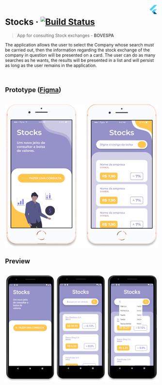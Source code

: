 <img src="..\assets\flutter-logo.png" width="30" alt="logo" align="right">

# Stocks &middot; [![Build Status](https://img.shields.io/travis/npm/npm/latest.svg?style=flat-square)](https://travis-ci.org/npm/npm)

> App for consulting Stock exchanges - **BOVESPA**

The application allows the user to select the Company whose search must be carried out, then the information regarding the stock exchange of the company in question will be presented on a card. The user can do as many searches as he wants, the results will be presented in a list and will persist as long as the user remains in the application.

<br>

## **Prototype** ([Figma](https://www.figma.com/file/JUDNuXlKTtZ9VxClA26Ip1/Stocks?node-id=0%3A1))

<br> 
<img src="..\assets\Stocks-figma.png" alt="logo">

## **Preview**

<br> 
<img src="..\assets\Stocks.png" alt="logo">
